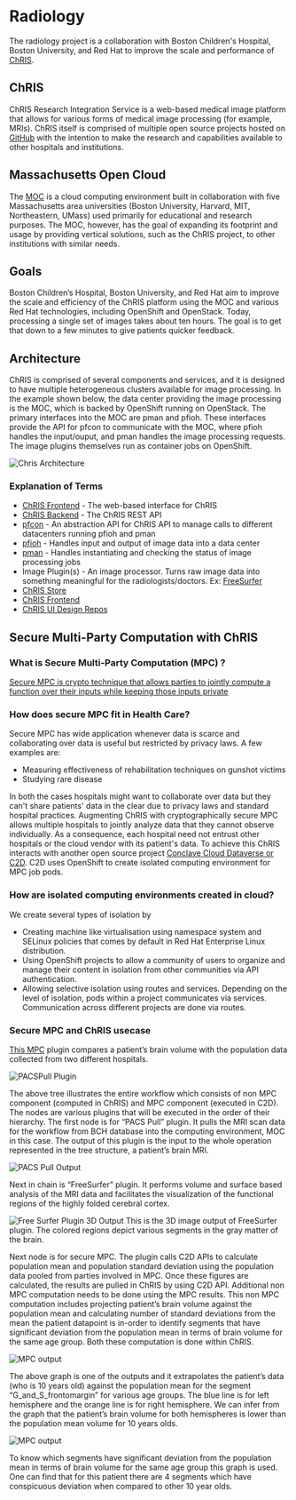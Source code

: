 # Radiology
The radiology project is a collaboration with Boston Children's Hospital, Boston University, and Red Hat to improve the scale and performance of [ChRIS](https://github.com/FNNDSC/).

## ChRIS
ChRIS Research Integration Service is a web-based medical image platform that allows for various forms of medical image processing (for example, MRIs). ChRIS itself is comprised of multiple open source projects hosted on [GitHub](https://github.com/FNNDSC/) with the intention to make the research and capabilities available to other hospitals and institutions.

## Massachusetts Open Cloud
The [MOC](https://massopen.cloud/) is a cloud computing environment built in collaboration with five Massachusetts area universities (Boston University, Harvard, MIT, Northeastern, UMass) used primarily for educational and research purposes. The MOC, however, has the goal of expanding its footprint and usage by providing vertical solutions, such as the ChRIS project, to other institutions with similar needs.

## Goals
Boston Children’s Hospital, Boston University, and Red Hat aim to improve the scale and efficiency of the ChRIS platform using the MOC and various Red Hat technologies, including OpenShift and OpenStack. Today, processing a single set of images takes about ten hours. The goal is to get that down to a few minutes to give patients quicker feedback.

## Architecture
ChRIS is comprised of several components and services, and it is designed to have multiple heterogeneous clusters available for image processing. In the example shown below, the data center providing the image processing is the MOC, which is backed by OpenShift running on OpenStack. The primary interfaces into the MOC are pman and pfioh. These interfaces provide the API for pfcon to communicate with the MOC, where pfioh handles the input/ouput, and pman handles the image processing requests. The image plugins themselves run as container jobs on OpenShift.

![Chris Architecture](chris_architecture.png)

### Explanation of Terms
 * [ChRIS Frontend](https://github.com/FNNDSC/ChRIS_ultron_frontEnd) - The web-based interface for ChRIS
 * [ChRIS Backend](https://github.com/FNNDSC/ChRIS_ultron_backEnd) - The ChRIS REST API
 * [pfcon](https://github.com/FNNDSC/pfcon) - An abstraction API for ChRIS API to manage calls to different datacenters running pfioh and pman
 * [pfioh](https://github.com/FNNDSC/pfioh) - Handles input and output of image data into a data center
 * [pman](https://github.com/FNNDSC/pman) - Handles instantiating and checking the status of image processing jobs
 * Image Plugin(s) - An image processor. Turns raw image data into something meaningful for the radiologists/doctors. Ex: [FreeSurfer](https://surfer.nmr.mgh.harvard.edu/)
 * [ChRIS Store](https://github.com/FNNDSC/ChRIS_store_ui)
 * [ChRIS Frontend](https://github.com/FNNDSC/ChRIS_ui)
 * [ChRIS UI Design Repos](https://github.com/fnndsc/cube-design)


## Secure Multi-Party Computation with ChRIS


### What is Secure Multi-Party Computation (MPC) ?
[Secure MPC is crypto technique that allows parties to jointly compute a function over their inputs while keeping those inputs private](https://en.wikipedia.org/wiki/Secure_multi-party_computation)

### How does secure MPC fit in Health Care?
Secure MPC has wide application whenever data is scarce and collaborating over data is useful but restricted by privacy laws. A few examples are:
* Measuring effectiveness of rehabilitation techniques on gunshot victims
* Studying rare disease

In both the cases hospitals might want to collaborate over data but they can't share patients' data in the clear due to privacy laws and standard hospital practices. Augmenting ChRIS with cryptographically secure MPC allows multiple hospitals to jointly analyze data that they cannot observe individually. As a consequence, each hospital need not entrust other hospitals or the cloud vendor with its patient's data. To achieve this ChRIS interacts with another open source project [Conclave Cloud Dataverse or C2D](https://github.com/cici-conclave/conclave-web). C2D uses OpenShift to create isolated computing environment for MPC job pods.

### How are isolated computing environments created in cloud?
We create several types of isolation by
* Creating machine like virtualisation using namespace system and SELinux policies that comes by default in Red Hat Enterprise Linux distribution.
* Using OpenShift projects to allow a community of users to organize and manage their content in isolation from other communities via API authentication.
* Allowing selective isolation using routes and services. Depending on the level of isolation, pods within a project communicates via services. Communication across different projects are done via routes.


### Secure MPC and ChRIS usecase
[This MPC](https://github.com/FNNDSC/pl-mpcs) plugin compares a patient’s brain volume with the population data collected from two different hospitals.

![PACSPull Plugin](/images/mpc/Feed-Detail-Screencapture-PACS-selected.png)

The above tree illustrates the entire workflow which consists of non MPC component (computed in ChRIS) and MPC component (executed in C2D).
The nodes are various plugins that will be executed in the order of their hierarchy. The first node is for “PACS Pull” plugin. It pulls the MRI scan data for the workflow from BCH database into the computing environment, MOC in this case. The output of this plugin is the input to the whole operation represented in the tree structure, a patient’s brain MRI.

![PACS Pull Output](/images/mpc/PACSPull_Output.png)

Next in chain is “FreeSurfer” plugin. It performs volume and surface based analysis of the MRI data and facilitates the visualization of the functional regions of the highly folded cerebral cortex.

![Free Surfer Plugin 3D Output](/images/mpc/Freesurfer-3D-Screencpature.png)
This is the 3D image output of FreeSurfer plugin. The colored regions depict various segments in the gray matter of the brain.

Next node is for secure MPC. The plugin calls C2D APIs to calculate population mean and population standard deviation using the population data pooled from parties involved in MPC. Once these figures are calculated, the results are pulled in ChRIS by using C2D API. Additional non MPC computation needs to be done using the MPC results. This non MPC computation includes projecting patient’s brain volume against the population mean and calculating number of standard deviations from the mean the patient datapoint is in-order to identify segments that have significant deviation from the population mean in terms of brain volume for the same age group. Both these computation is done within ChRIS.


![MPC output](/images/mpc/Volumet-screencapture-grids.png)

The above graph is one of the outputs and it extrapolates the patient’s data (who is 10 years old) against the population mean for the segment “G_and_S_frontomargin” for various age groups. The blue line is for left hemisphere and the orange line is for right hemisphere. We can infer from the graph that the patient’s brain volume for both hemispheres is lower than the population mean volume for 10 years olds.

![MPC output](/images/mpc/Segment-screencapture-grids.png)

To know which segments have significant deviation from the population mean in terms of brain volume for the same age group this graph is used. One can find that for this patient there are 4 segments which have conspicuous deviation when compared to other 10 year olds.
